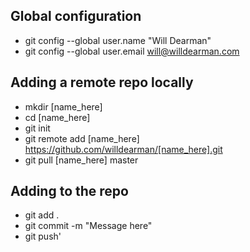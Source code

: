 
## Global configuration
* git config --global user.name "Will Dearman"
* git config --global user.email will@willdearman.com

## Adding a remote repo locally
* mkdir [name_here]
* cd [name_here]
* git init
* git remote add [name_here] https://github.com/willdearman/[name_here].git
* git pull [name_here] master

## Adding to the repo
* git add .
* git commit -m "Message here"
* git push'